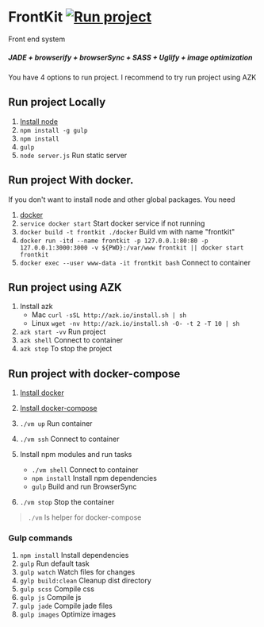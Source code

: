 # FrontKit [![Run project](https://s3-sa-east-1.amazonaws.com/assets.azk.io/run-project.png)](http://run.azk.io/start/?repo=CodersAKL/FrontKit)

Front end system
##### JADE + browserify + browserSync + SASS + Uglify + image optimization

You have 4 options to run project. I recommend to try run project using AZK

## Run project Locally
1. [Install node](https://nodejs.org/en/download/)
1. `npm install -g gulp`
1. `npm install`
1. `gulp`
1. `node server.js` Run static server

## Run project With docker.
 If you don't want to install node and other global packages. You need
1. [docker](https://docs.docker.com/engine/installation/)
1. `service docker start` Start docker service if not running
1. `docker build -t frontkit ./docker` Build vm with name "frontkit"
1. `docker run -itd --name frontkit -p 127.0.0.1:80:80 -p 127.0.0.1:3000:3000 -v ${PWD}:/var/www frontkit || docker start frontkit`
1. `docker exec --user www-data -it frontkit bash` Connect to container

## Run project using AZK
1. Install azk
    * Mac `curl -sSL http://azk.io/install.sh | sh`
    * Linux `wget -nv http://azk.io/install.sh -O- -t 2 -T 10 | sh`
1. `azk start -vv` Run project
1. `azk shell` Connect to container
1. `azk stop` To stop the project

## Run project with docker-compose
1. [Install docker](https://docs.docker.com/engine/installation/)
1. [Install docker-compose](https://docs.docker.com/compose/install/)
1. `./vm up` Run container
1. `./vm ssh` Connect to container
1. Install npm modules and run tasks
    * `./vm shell` Connect to container
    * `npm install` Install npm dependencies
    * `gulp` Build and run BrowserSync

1. `./vm stop` Stop the container
> `./vm` Is helper for docker-compose

### Gulp commands

1. `npm install` Install dependencies
1. `gulp` Run default task
1. `gulp watch` Watch files for changes
1. `gylp build:clean` Cleanup dist directory
1. `gulp scss` Compile css
1. `gulp js` Compile js
1. `gulp jade` Compile jade files
1. `gulp images` Optimize images
